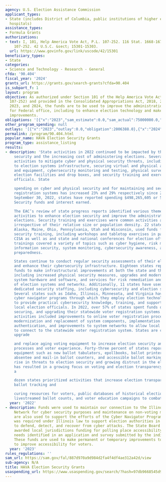 ```yaml
---
agency: U.S. Election Assistance Commission
applicant_types:
- State (includes District of Columbia, public institutions of higher education and
  hospitals)
assistance_types:
- Formula Grants
authorizations:
- text: I, 101, Help America Vote Act, P.L. 107-252. 116 Stat. 1668-1673. Pub. L.
    107-252. 42 U.S.C. &sect; 15301-15303.
  url: https://www.govinfo.gov/link/uscode/42/15301
beneficiary_types:
- State
categories:
- Science and Technology - Research - General
cfda: '90.404'
fiscal_year: '2024'
grants_url: https://grants.gov/search-grants?cfda=90.404
is_subpart_f: 1
layout: program
objective: As authorized under Section 101 of the Help America Vote Act of 2002 (Public
  107-252) and provided in the Consolidated Appropriations Act, 2018, 2020, 2022,
  2023, and 2024, the funds are to be used to improve the administration of elections
  for Federal office, including to enhance election technology and make election security
  improvements.
obligations: '[{"x":"2023","sam_estimate":0.0,"sam_actual":75000000.0,"usa_spending_actual":61471927.76},{"x":"2024","sam_estimate":0.0,"sam_actual":55000000.0,"usa_spending_actual":57038933.0},{"x":"2025","sam_estimate":0.0,"sam_actual":0.0,"usa_spending_actual":-22330.28}]'
other_program_spending: null
outlays: '[{"x":"2023","outlay":0.0,"obligation":2006388.0},{"x":"2024","outlay":0.0,"obligation":0.0},{"x":"2025","outlay":0.0,"obligation":0.0}]'
permalink: /program/90.404.html
popular_name: HAVA Election Security Grants
program_type: assistance_listing
results:
- description: 'State activities in 2022 continued to be impacted by threats to election
    security and the increasing cost of administering elections. Several states reported
    activities to mitigate cyber and physical security threats, including making improvements
    to election systems infrastructure, securing virtual and physical access to systems
    and equipment, cybersecurity monitoring and testing, physical surveillance for
    election facilities and drop boxes, and security training and exercises for election
    officials. State

    spending on cyber and physical security and for maintaining and securing voter
    registration systems has increased 23% and 29% respectively since 2021. As of
    September 30, 2022, states have reported spending $498,265,605 or 56% of the Election
    Security funds and interest earned.

    The EAC’s review of state progress reports identified various themes across state
    activities to enhance election security and improve the administration of federal
    elections. Security training and exercises were common activities across states,
    irrespective of their relative size or population density. 22 states, including
    Alaska, Maine, Ohio, Pennsylvania, Utah and Wisconsin, used funds for election
    security training, including workshops and tabletop exercises in partnership with
    CISA as well as and state and national conferences for election officials. These
    trainings covered a variety of topics such as cyber hygiene, risk mitigation,
    information security, system monitoring, cybersecurity awareness, and incident
    preparedness.

    States continue to conduct regular security assessments of their election systems
    and enhance their cybersecurity infrastructure. Eighteen states reported using
    funds to make infrastructural improvements at both the state and the local level,
    including increased physical security measures, upgrades and modernization of
    system hardware and software, and services for risk remediation and monitoring
    of election systems and networks. Additionally, 11 states have used funding for
    dedicated security staffing, including cybersecurity and election security specialists.
    Several states such as Idaho, Illinois, Minnesota, and Virginia have implemented
    cyber navigator programs through which they employ election technology specialists
    to provide practical cybersecurity knowledge, training, and support services for
    local election officials. In 2022, over 57% of states spent funds on maintaining,
    securing, and upgrading their statewide voter registration systems. Voter registration
    activities included improvements to online voter registration processes and security,
    modernization and replacement of system components, implementation of multi-factor
    authentication, and improvements to system networks to allow local election jurisdictions
    to connect to the statewide voter registration system. States are continuing to
    upgrade

    and replace aging voting equipment to increase election security and improve voting
    processes and voter experience. Forty-three percent of states reported purchasing
    equipment such as new ballot tabulators, epollbooks, ballot printers, voting machines,
    absentee and mail-in ballot counters, and accessible ballot marking devices. The
    rise in threats to election security and growing distrust in the election process
    has resulted in a growing focus on voting and election transparency. More than
    a

    dozen states prioritized activities that increase election transparency including
    ballot tracking and

    curing resources for voters, public databases of historical election results,
    livestreamed ballot counts, and voter education campaigns to combat mis- and disinformation.'
  year: '2022'
- description: Funds were used to maintain our connection to the Illinois Century
    Network for cyber security purposes and maintenance on non-voting machines. They
    are also used to support the efforts of the Cyber Navigator Program (CNP), which
    was required under Illinois law to support election authorities in their efforts
    to defend, detect, and recover from cyber attacks. The State Board of Elections
    awarded local jurisdictions funding for polling place accessibility based on the
    needs identified in an application and survey submitted by the individual jurisdictions.
    These funds are used to make permanent or temporary improvements to polling places
    to improve accessibility for voters.
  year: '2023'
rules_regulations: ''
sam_url: https://sam.gov/fal/887d970a9d984d2fa4f4df4ae312a42d/view
sub-agency: N/A
title: HAVA Election Security Grants
usaspending_url: https://www.usaspending.gov/search/?hash=97db9668545d942f236679199ae5ae7d
---
```

